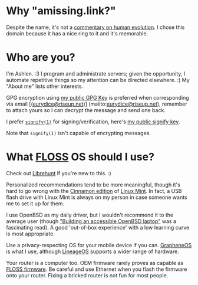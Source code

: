 
# Why "amissing.link?"

Despite the name, it's not a [commentary on human
evolution](https://en.wikipedia.org/wiki/Missing_link_(human_evolution)). I chose
this domain because it has a nice ring to it and it's memorable.

# Who are you?

I'm Ashlen. :3 I program and administrate servers; given the
opportunity, I automate repetitive things so my attention can be
directed elsewhere. :) My "About me" lists other interests.

GPG encryption using [my public GPG Key](pubkeys/eurydice.key) is
preferred when corresponding via email [(eurydice@riseup.net)]
(mailto:eurydice@riseup.net), remember to attach yours so I can
decrypt the message and send one back.

I prefer [`signify(1)`](https://man.openbsd.org/signify.1) for
signing/verification, here's [my public signify
key](pubkeys/eurydice.pub).

Note that `signify(1)` isn't capable of encrypting messages.

# What [FLOSS](https://en.wikipedia.org/wiki/Free_and_open-source_software) OS should I use?

Check out [Librehunt](https://librehunt.org/) if you're new to this. :)

Personalized recommendations tend to be more meaningful, though it's
hard to go wrong with the [Cinnamon
edition](https://www.linuxmint.com/edition.php?id=281) of [Linux
Mint](https://www.linuxmint.com/). In fact, a USB flash drive with Linux
Mint is always on my person in case someone wants me to set it up for
them.

I use OpenBSD as my daily driver, but I wouldn't recommend it to the
average user (though ["Building an accessible OpenBSD
laptop"](https://www.openbsd.org/papers/bsdcan2019-accessible-openbsd-laptop.pdf)
was a fascinating read). A good 'out-of-box experience' with a low
learning curve is most appropriate.

Use a privacy-respecting OS for your mobile device if you
can. [GrapheneOS](https://grapheneos.org/) is what I use, although
[LineageOS](https://www.lineageos.org/) supports a wider range of
hardware.

Your router is a computer too. OEM firmware rarely proves as capable as
[FLOSS
firmware](https://www.privacytools.io/operating-systems/#firmware). Be
careful and use Ethernet when you flash the firmware onto your
router. Fixing a bricked router is not fun for most people.
